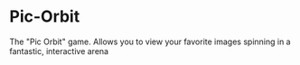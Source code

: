 # Pic-Orbit
The "Pic Orbit" game. Allows you to view your favorite images spinning in a fantastic, interactive arena
